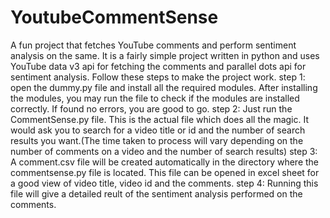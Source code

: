# YoutubeCommentSense
A fun project that fetches YouTube comments and perform sentiment analysis on the same.
It is a fairly simple project written in python and uses YouTube data v3 api for fetching the comments and parallel dots api for sentiment analysis.
Follow these steps to make the project work.
step 1: open the dummy.py file and install all the required modules. After installing the modules, you may run the file to check if the modules are installed correctly. If found no errors, you are good to go.
step 2: Just run the CommentSense.py file. This is the actual file which does all the magic. It would ask you to search for a video title or id and the number of search results you want.(The time taken to process will vary depending on the number of comments on a video and the number of search results)
step 3: A comment.csv file will be created automatically in the directory where the commentsense.py file is located. This file can be opened in excel sheet for a good view of video title, video id and the comments.
step 4: Running this file will give a detailed reult of the sentiment analysis performed on the comments.
